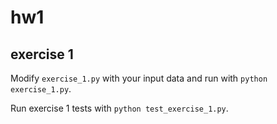 # hw1

## exercise 1

Modify `exercise_1.py` with your input data and run with `python exercise_1.py`.

Run exercise 1 tests with `python test_exercise_1.py`.
